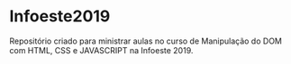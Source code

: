 # Infoeste2019
Repositório criado para ministrar aulas no curso de Manipulação do DOM com HTML, CSS e JAVASCRIPT na Infoeste 2019.

